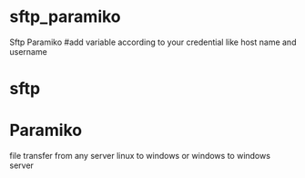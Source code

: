 # sftp_paramiko
Sftp Paramiko 
#add variable according to your credential like host name and username
# sftp 
# Paramiko 
file transfer from any server linux to windows or windows to windows server
